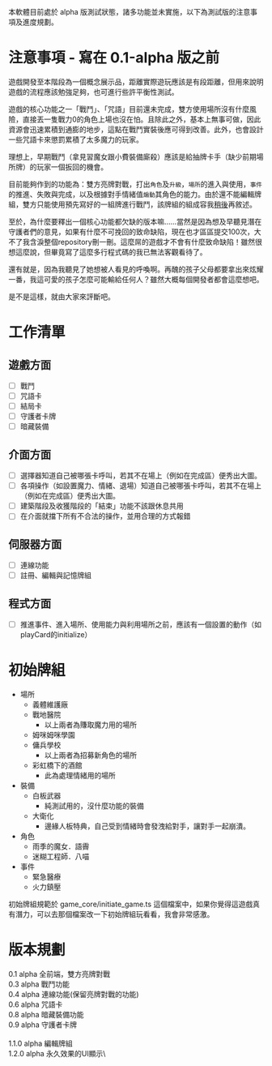 本軟體目前處於 alpha 版測試狀態，諸多功能並未實施，以下為測試版的注意事項及進度規劃。

# 注意事項 - 寫在 0.1-alpha 版之前 #
遊戲開發至本階段為一個概念展示品，距離實際遊玩應該是有段距離，但用來說明遊戲的流程應該勉強足夠，也可進行些許平衡性測試。

遊戲的核心功能之一「戰鬥」、「咒語」目前還未完成，雙方使用場所沒有什麼風險，直接丟一隻戰力0的角色上場也沒在怕。且除此之外，基本上無事可做，因此資源會迅速累積到通膨的地步，這點在戰鬥實裝後應可得到改善。此外，也會設計一些咒語卡來懲罰累積了太多魔力的玩家。

理想上，早期戰鬥（拿見習魔女跟小費裝備廝殺）應該是給抽牌卡手（缺少前期場所牌）的玩家一個扳回的機會。

目前能夠作到的功能為：雙方亮牌對戰，打出`角色`及`升級`，`場所`的進入與使用，`事件`的推進、失敗與完成，以及根據對手情緒值`煽動`其角色的能力。由於還不能編輯牌組，雙方只能使用預先寫好的一組牌進行戰鬥，該牌組的組成容我[稍後](#default_deck)再敘述。

至於，為什麼要釋出一個核心功能都欠缺的版本嘛……當然是因為想及早聽見潛在守護者們的意見，如果有什麼不可挽回的致命缺陷，現在也才區區提交100次，大不了我含淚整個repository刪一刪。這麼屌的遊戲才不會有什麼致命缺陷！雖然很想這麼說，但畢竟寫了這麼多行程式碼的我已無法客觀看待了。

還有就是，因為我聽見了她想被人看見的呼喚啊。再醜的孩子父母都要拿出來炫耀一番，我這可愛的孩子怎麼可能輸給任何人？雖然大概每個開發者都會這麼想吧。

是不是這樣，就由大家來評斷吧。


# 工作清單 #
## 遊戲方面 ##
- [ ] 戰鬥
- [ ] 咒語卡
- [ ] 結局卡
- [ ] 守護者卡牌
- [ ] 暗藏裝備
## 介面方面 ##
- [ ] 選擇器知道自己被哪張卡呼叫，若其不在場上（例如在完成區）便秀出大圖。
- [ ] 各項操作（如設置魔力、情緒、退場）知道自己被哪張卡呼叫，若其不在場上（例如在完成區）便秀出大圖。
- [ ] 建築階段及收獲階段的「結束」功能不該跟休息共用
- [ ] 在介面就擋下所有不合法的操作，並用合理的方式報錯
## 伺服器方面 ##
- [ ] 連線功能
- [ ] 註冊、編輯與記憶牌組
## 程式方面 ##
- [ ] 推進事件、進入場所、使用能力與利用場所之前，應該有一個設置的動作（如playCard的initialize）


# <a id="default_deck"></a>初始牌組
- 場所
  - 義體維護廠
  - 戰地醫院 
    - 以上兩者為賺取魔力用的場所
  - 姆咪姆咪學園
  - 傭兵學校
    - 以上兩者為招募新角色的場所
  - 彩虹橋下的酒館
    - 此為處理情緒用的場所
- 裝備
  - 白板武器
    - 純測試用的，沒什麼功能的裝備
  - 大衛化
    - 邊緣人板特典，自己受到情緒時會發洩給對手，讓對手一起崩潰。
- 角色  
  - 雨季的魔女．語霽
  - 迷糊工程師．八喵
- 事件
  - 緊急醫療
  - 火力鎮壓

初始牌組規範於 game_core/initiate_game.ts 這個檔案中，如果你覺得這遊戲真有潛力，可以去那個檔案改一下初始牌組玩看看，我會非常感激。


# 版本規劃 #
0.1 alpha 全前端，雙方亮牌對戰\
0.3 alpha 戰鬥功能\
0.4 alpha 連線功能(保留亮牌對戰的功能)\
0.6 alpha 咒語卡\
0.8 alpha 暗藏裝備功能\
0.9 alpha 守護者卡牌\
\
1.1.0 alpha 編輯牌組\
1.2.0 alpha 永久效果的UI顯示\
